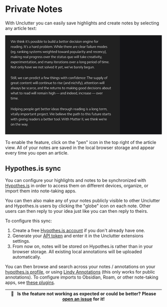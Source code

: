 # Private Notes

With Unclutter you can easily save highlights and create notes by selecting any article text:

![](../source/../media/clips/annotations.gif)

To enable the feature, click on the "pen" icon in the top right of the article view. All of your notes are saved in the local browser storage and appear every time you open an article.

## Hypothes.is sync

You can configure your highlights and notes to be synchronized with [Hypothes.is](https://web.hypothes.is)
in order to access them on different devices, organize, or import them into note-taking apps.

You can then also make any of your notes publicly visible to other Unclutter and Hypothes.is users by clicking the "globe" icon on each note. Other users can then reply to your idea just like you can then reply to theirs.

To configure this sync:

1. Create a free [Hypothes.is account](https://hypothes.is/signup?utm_source=lindylearn.io) if you don't already have one.
2. Generate your [API token](https://hypothes.is/account/developer) and enter it in the Unclutter extensions settings.
3. From now on, notes will be stored on Hypothes.is rather than in your browser storage. All existing local annotations will be uploaded automatically.

You can then browse and search across your notes / annotations on your [hypothes.is profile](https://hypothes.is/users/peterhagen), or using [Lindy Annotations](http://annotations.lindylearn.io/) (this only works for public annotations). To configure imports to Obsidian, Roam, or other note-taking apps, see [these plugins](https://web.hypothes.is/tools-plug-ins-and-integrations/#:~:text=For%20note%2Dtaking%20apps).

| 🐛     **Is the feature not working as expected or could be better? Please [open an issue](https://github.com/lindylearn/unclutter/issues/new) for it!** |
| -------------------------------------------------------------------------------------------------------------------------------------------------------- |
